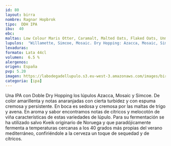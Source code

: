 ```yaml
--- 
id: 80
layout: birra
nombre: Ragnar Hopbrok
tipo:  DDH IPA
ibu:  40
ebc:
maltas: Low Colour Maris Otter, Caramalt, Malted Oats, Flaked Oats, Unmalted Wheat, Flaked Wheat  
lupulos:  "Willamette, Simcoe, Mosaic. Dry Hopping: Azacca, Mosaic, Simcoe"
levaduras: 
formato: Lata 44cl
volumen:  6.5 %
alergenos: 
origen: España
pvp: 5.20
imagen: https://labodegadellupulo.s3.eu-west-3.amazonaws.com/images/birras/ragnarhopbrok.jpg
categoria: [ipa]
---
```

Una IPA con Doble Dry Hopping los lúpulos Azacca, Mosaic y Simcoe. De color amarillenta y notas anaranjadas con cierta turbidez y con espuma cremosa y persistente. En boca es sedosa y cremosa por las maltas de trigo y avena. En aroma y sabor encontramos notas de cítricos y melocotón de viña características de estas variedades de lúpulo. Para su fermentación se ha utilizado salvo Kveik originario de Noruega y que paradójicamente fermenta a temperaturas cercanas a los 40 grados más propias del verano mediterráneo, confiriéndole a la cerveza un toque de sequedad y de cítricos. 












